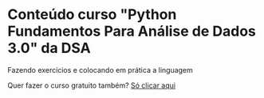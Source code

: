 # Conteúdo curso "Python Fundamentos Para Análise de Dados 3.0" da DSA

Fazendo exercícios e colocando em prática a linguagem

<div>

<p>Quer fazer o curso gratuito também? <a href="https://www.datascienceacademy.com.br/course/python-fundamentos">Só clicar aqui</a>
</p>

</div>